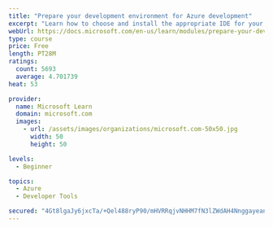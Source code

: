 ```yaml
---
title: "Prepare your development environment for Azure development"
excerpt: "Learn how to choose and install the appropriate IDE for your requirements to help you build, deploy, monitor, and scale cloud-hosted solutions."
webUrl: https://docs.microsoft.com/en-us/learn/modules/prepare-your-dev-environment-for-azure-development/
type: course
price: Free
length: PT28M
ratings:
  count: 5693
  average: 4.701739
heat: 53

provider:
  name: Microsoft Learn
  domain: microsoft.com
  images:
    - url: /assets/images/organizations/microsoft.com-50x50.jpg
      width: 50
      height: 50

levels:
  - Beginner

topics:
  - Azure
  - Developer Tools

secured: "4Gt8lgaJy6jxcTa/+Qel488ryP90/mHVRRqjvNHHM7fN3lZWdAH4NnggayeanS/E78mBhWmXvPwmRqT78R0vL7MHTmdU+PGIGaBn/yfmr//sfZIPTR0f6hZj1F+OKDJawU5/mT8D0/qcz/7JUTV5qVf0Fyrh2fUQsQq/nET7Dw+EMFIJCkbqjpV2ZX7EqA0ThGAza1ufhA3t+c0h2E1k1sjgimzI3Q6uYigexagZyC7LH6ZKM7TtJ2n+dFuzIEJiV1hLJ8QCZ3mm2P/wwl6uJBM6LK864ZIeKztLuUXgoho5u9oqrEuT5MYzvCfAogcjkM0Vh77ljTRREb0Iy4zdXKQuJK40ECZpeGDEWHCC8vImGXVrpQWgAhLC1sBowfVMLBLFFJEnf08NWTI+ClleBhw4xpUJnLW8bfYpgvjz0Mw=;9dW0kN9EqtCxbEettEV2UQ=="
---
```



